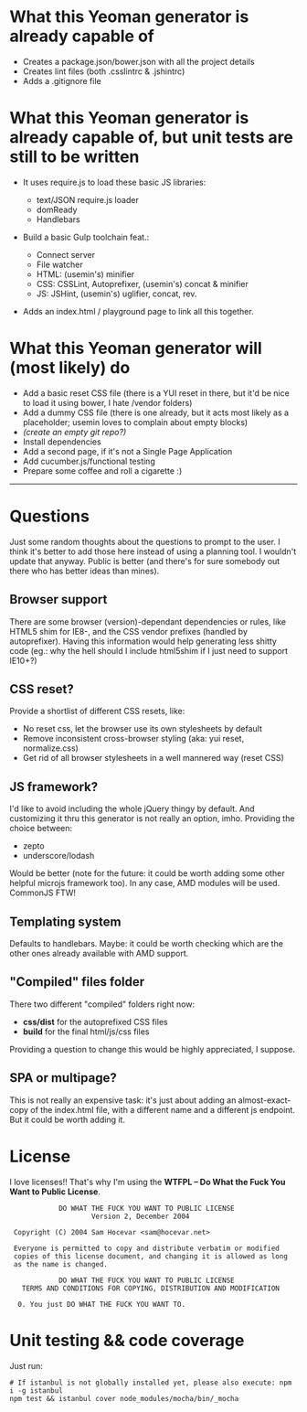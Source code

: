 # What this Yeoman generator is already capable of

* Creates a package.json/bower.json with all the project details
* Creates lint files (both .csslintrc & .jshintrc)
* Adds a .gitignore file

# What this Yeoman generator is already capable of, but unit tests are still to be written

* It uses require.js to load these basic JS libraries:

  * text/JSON require.js loader
  * domReady
  * Handlebars
* Build a basic Gulp toolchain feat.:

  * Connect server
  * File watcher
  * HTML: (usemin's) minifier
  * CSS: CSSLint, Autoprefixer, (usemin's) concat & minifier
  * JS: JSHint, (usemin's) uglifier, concat, rev.
* Adds an index.html / playground page to link all this together.

# What this Yeoman generator will (most likely) do

* Add a basic reset CSS file (there is a YUI reset in there, but it'd be nice to load it using bower, I hate /vendor folders)
* Add a dummy CSS file (there is one already, but it acts most likely as a placeholder; usemin loves to complain about empty blocks)
* _(create an empty git repo?)_
* Install dependencies
* Add a second page, if it's not a Single Page Application
* Add cucumber.js/functional testing
* Prepare some coffee and roll a cigarette :)

---

# Questions
Just some random thoughts about the questions to prompt to the user. I think it's better to add those here instead of using a planning tool. I wouldn't update that anyway. Public is better (and there's for sure somebody out there who has better ideas than mines).

## Browser support
There are some browser (version)-dependant dependencies or rules, like HTML5 shim for IE8-, and the CSS vendor prefixes (handled by autoprefixer). Having this information would help generating less shitty code (eg.: why the hell should I include html5shim if I just need to support IE10+?)

## CSS reset?
Provide a shortlist of different CSS resets, like:

* No reset css, let the browser use its own stylesheets by default
* Remove inconsistent cross-browser styling (aka: yui reset, normalize.css)
* Get rid of all browser stylesheets in a well mannered way (reset CSS)

## JS framework?
I'd like to avoid including the whole jQuery thingy by default. And customizing it thru this generator is not really an option, imho. Providing the choice between:

* zepto
* underscore/lodash

Would be better (note for the future: it could be worth adding some other helpful microjs framework too). In any case, AMD modules will be used. CommonJS FTW!

## Templating system
Defaults to handlebars. Maybe: it could be worth checking which are the other ones already available with AMD support.

## "Compiled" files folder
There two different "compiled" folders right now:

* **css/dist** for the autoprefixed CSS files
* **build** for the final html/js/css files

Providing a question to change this would be highly appreciated, I suppose.

## SPA or multipage?
This is not really an expensive task: it's just about adding an almost-exact-copy of the index.html file, with a different name and a different js endpoint. But it could be worth adding it.

# License
I love licenses!! That's why I'm using the **WTFPL – Do What the Fuck You Want to Public License**.
```
            DO WHAT THE FUCK YOU WANT TO PUBLIC LICENSE
                    Version 2, December 2004

 Copyright (C) 2004 Sam Hocevar <sam@hocevar.net>

 Everyone is permitted to copy and distribute verbatim or modified
 copies of this license document, and changing it is allowed as long
 as the name is changed.

            DO WHAT THE FUCK YOU WANT TO PUBLIC LICENSE
   TERMS AND CONDITIONS FOR COPYING, DISTRIBUTION AND MODIFICATION

  0. You just DO WHAT THE FUCK YOU WANT TO.

```

# Unit testing && code coverage
Just run:


```
# If istanbul is not globally installed yet, please also execute: npm i -g istanbul 
npm test && istanbul cover node_modules/mocha/bin/_mocha
```
